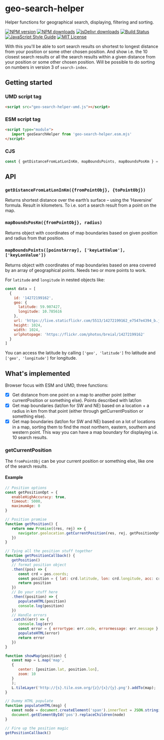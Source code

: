 # geo-search-helper
Helper functions for geographical search, displaying, filtering and sorting.

[![NPM version][npm-version-image]][npm-url]
[![NPM downloads][npm-downloads-image]][npm-url]
[![jsDelivr downloads](https://data.jsdelivr.com/v1/package/npm/geo-search-helper/badge?style=rounded)](https://www.jsdelivr.com/package/npm/geo-search-helper)
[![Build Status][CI-image]][CI-url]
[![JavaScript Style Guide][standardjs-image]][standardjs-url]
[![MIT License][license-image]][license-url]

With this you'll be able to sort search results on shortest to longest distance from your position or some other chosen position. And show i.e. the 10 closest search results or all the search results within a given distance from your position or some other chosen position. Will be possible to do sorting on numbers in version 3 of `search-index`.

## Getting started

### UMD script tag

```HTML
<script src="geo-search-helper-umd.js"></script>
```

### ESM script tag

```HTML
<script type="module">
   import geoSearchHelper from 'geo-search-helper.esm.mjs'
</script>
```

### CJS

```JavaScript
const { getDistanceFromLatLonInKm, mapBoundsPoints, mapBoundsPosKm } = require('geo-search-helper')
```

## API

### `getDistanceFromLatLonInKm({fromPointObj}, {toPointObj})`

Returns shortest distance over the earth’s surface – using the ‘Haversine’ formula. Result in kilometers. To i.e. sort a search result from a point on the map.

### `mapBoundsPosKm({fromPointObj}, radius)`

Returns object with coordinates of map boundaries based on given position and radius from that position.

### `mapBoundsPoints([poinstArray], ['keyLatValue'], ['keyLonValue'])`

Returns object with coordinates of map boundaries based on area covered by an array of geographical points. Needs two or more points to work.

For `latitude` and `longitude` in nested objects like:

```javaScript
const data = [
  {
    id: '14272199162',
    geo: {
      latitude: 59.907427,
      longitude: 10.785616
    },
    url: 'https://live.staticflickr.com/5513/14272199162_e7547e4394_b.jpg',
    height: 1024,
    width: 1024,
    urlphotopage: 'https://flickr.com/photos/breial/14272199162'
  }
]
```

You can access the latitude by calling `['geo', 'latitude']` fro latitude and `['geo', 'longitude']` for longitude.

## What's implemented

Browser focus with ESM and UMD, three functions:

* [x] Get distance from one point on a map to another point (either currentPosition or something else). Points described with lat/lon
* [x] Get map boundaries (lat/lon for SW and NE) based on a location + a radius in km from that point (either through getCurrentPosition or something else).
* [x] Get map boundaries (lat/lon for SW and NE) based on a lot of locations in a map, sorting them to find the most northern, eastern, southern and western point. This way you can have a map boundary for displaying i.e. 10 search results.

### getCurrentPosition

The `fromPointObj` can be your current position or something else, like one of the search results.

#### Example

```javaScript
// Position options
const getPositionOpt = {
   enableHighAccuracy: true,
   timeout: 5000,
   maximumAge: 0
}

// Position promise
function getPosition() {
   return new Promise((res, rej) => {
      navigator.geolocation.getCurrentPosition(res, rej, getPositionOpt)
   })
}

// Tying all the position stuff together
function getPositionCallback() {
   getPosition()
   // format position object
   .then((pos) => {
      const crd = pos.coords;
      const position = { lat: crd.latitude, lon: crd.longitude, acc: crd.accuracy }          
      return position
   })
   // Do your stuff here
   .then((position) => {
      populateHTML(position)
      console.log(position)
   })
   // Handle errors
   .catch((err) => {
      console.log(err)
      const error = { errortype: err.code, errormessage: err.message }
      populateHTML(error)
      return error
   })
}

function showMap(position) {
   const map = L.map('map',
   {
      center: [position.lat, position.lon],
      zoom: 10
   }
   );
   L.tileLayer('http://{s}.tile.osm.org/{z}/{x}/{y}.png').addTo(map);
}

// Dummy HTML populate
function populateHTML(msg) {
   const node = document.createElement('span').innerText = JSON.stringify(msg, 2, ' ')
   document.getElementById('pos').replaceChildren(node)
}

// Fire up the position magic
getPositionCallback()
```

[license-image]: https://img.shields.io/badge/license-MIT-blue.svg?style=flat
[license-url]: LICENSE
[npm-url]: https://npmjs.org/package/geo-search-helper
[npm-version-image]: https://img.shields.io/npm/v/geo-search-helper.svg?style=flat
[npm-downloads-image]: https://img.shields.io/npm/dm/geo-search-helper.svg?style=flat
[CI-url]: https://github.com/eklem/geo-search-helper/actions/workflows/tests.yml
[CI-image]: https://github.com/eklem/geo-search-helper/actions/workflows/tests.yml/badge.svg
[standardjs-url]: https://standardjs.com
[standardjs-image]: https://img.shields.io/badge/code_style-standard-brightgreen.svg?style=rounded
